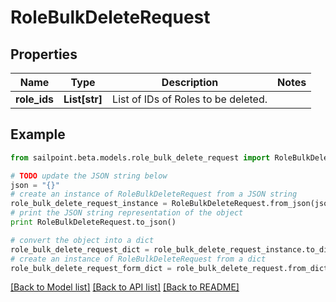 # RoleBulkDeleteRequest


## Properties

Name | Type | Description | Notes
------------ | ------------- | ------------- | -------------
**role_ids** | **List[str]** | List of IDs of Roles to be deleted. | 

## Example

```python
from sailpoint.beta.models.role_bulk_delete_request import RoleBulkDeleteRequest

# TODO update the JSON string below
json = "{}"
# create an instance of RoleBulkDeleteRequest from a JSON string
role_bulk_delete_request_instance = RoleBulkDeleteRequest.from_json(json)
# print the JSON string representation of the object
print RoleBulkDeleteRequest.to_json()

# convert the object into a dict
role_bulk_delete_request_dict = role_bulk_delete_request_instance.to_dict()
# create an instance of RoleBulkDeleteRequest from a dict
role_bulk_delete_request_form_dict = role_bulk_delete_request.from_dict(role_bulk_delete_request_dict)
```
[[Back to Model list]](../README.md#documentation-for-models) [[Back to API list]](../README.md#documentation-for-api-endpoints) [[Back to README]](../README.md)


